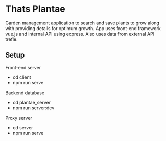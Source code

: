 # Thats Plantae
Garden management application to search and save plants to grow along with providing details for optimum growth. 
App uses front-end framework vue.js  and internal API using express. Also uses data from external API trefle. 
## Setup
Front-end server
* cd client 
* npm run serve </br>

Backend database
* cd plantae_server
* npm run server:dev <br/>

Proxy server
* cd server
* npm run serve
